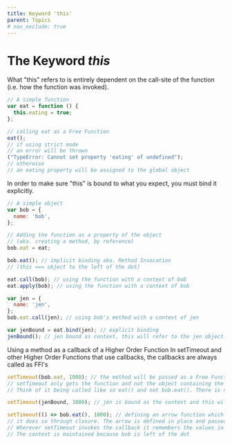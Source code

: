 ```yaml
---
title: Keyword 'this'
parent: Topics
# nav_exclude: true
---
```


# The Keyword _this_

What "this" refers to is entirely dependent on the call-site of the function (i.e. how the function was invoked).

```js
// A simple function
var eat = function () {
  this.eating = true;
};

// calling eat as a Free Function
eat();
// if using strict mode
// an error will be thrown
("TypeError: Cannot set property 'eating' of undefined");
// otherwise
// an eating property will be assigned to the global object
```

In order to make sure "this" is bound to what you expect, you must bind it explicitly.

```js
// A simple object
var bob = {
  name: 'bob',
};

// Adding the function as a property of the object
// (aka. creating a method, by reference)
bob.eat = eat;

bob.eat(); // implicit binding aka. Method Invocation
// (this === object to the left of the dot)

eat.call(bob); // using the function with a context of bob
eat.apply(bob); // using the function with a context of bob

var jen = {
  name: 'jen',
};
bob.eat.call(jen); // using bob's method with a context of jen

var jenBound = eat.bind(jen); // explicit binding
jenBound(); // jen bound as context, this will refer to the jen object
```

Using a method as a callback of a Higher Order Function
In setTimeout and other Higher Order Functions that use callbacks,
the callbacks are always called as FFI's

```js
setTimeout(bob.eat, 1000); // the method will be passed as a Free Function losing its context
// setTimeout only gets the function and not the object containing the method.
// Think of it being called like so eat() and not bob.eat(). There is nothing left of the dot

setTimeout(jenBound, 1000); // jen is bound as the context and this will reference jen when invoked

setTimeout(() => bob.eat(), 1000); // defining an arrow function which will invoke bob.eat keeps context
// it does so through closure. The arrow is defined in place and passed as the first argument. bob is in the arrow functions outer scope and closes on it.
// Wherever setTimeout invokes the callback it remembers the values in its scope, which allows it to call the eat method of bob.
// The context is maintained because bob is left of the dot
```

